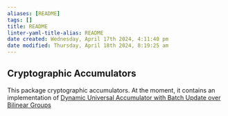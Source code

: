 ```yaml
---
aliases: [README]
tags: []
title: README
linter-yaml-title-alias: README
date created: Wednesday, April 17th 2024, 4:11:40 pm
date modified: Thursday, April 18th 2024, 8:19:25 am
---
```


## Cryptographic Accumulators

This package cryptographic accumulators. At the moment, it contains an implementation of
[Dynamic Universal Accumulator with Batch Update over Bilinear Groups](https://eprint.iacr.org/2020/777.pdf)
